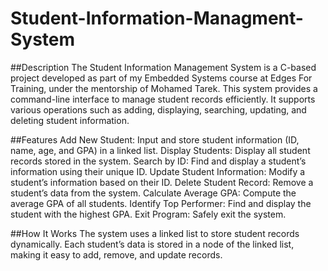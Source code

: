 # Student-Information-Managment-System
##Description
The Student Information Management System is a C-based project developed as part of my Embedded Systems course at Edges For Training, under the mentorship of Mohamed Tarek. This system provides a command-line interface to manage student records efficiently. It supports various operations such as adding, displaying, searching, updating, and deleting student information.

##Features
Add New Student: Input and store student information (ID, name, age, and GPA) in a linked list.
Display Students: Display all student records stored in the system.
Search by ID: Find and display a student’s information using their unique ID.
Update Student Information: Modify a student’s information based on their ID.
Delete Student Record: Remove a student’s data from the system.
Calculate Average GPA: Compute the average GPA of all students.
Identify Top Performer: Find and display the student with the highest GPA.
Exit Program: Safely exit the system.

##How It Works
The system uses a linked list to store student records dynamically. Each student’s data is stored in a node of the linked list, making it easy to add, remove, and update records.
